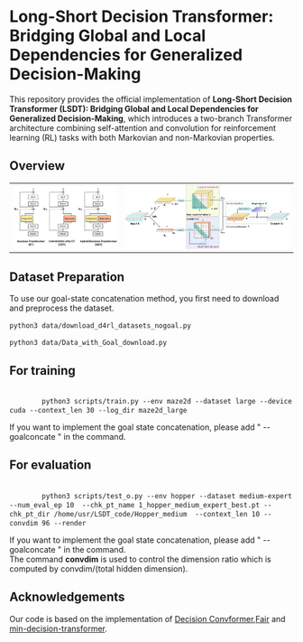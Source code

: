 # Long-Short Decision Transformer: Bridging Global and Local Dependencies for Generalized Decision-Making

This repository provides the official implementation of **Long-Short Decision Transformer (LSDT): Bridging Global and Local Dependencies for Generalized Decision-Making**, which introduces a two-branch Transformer architecture combining self-attention and convolution for reinforcement learning (RL) tasks with both Markovian and non-Markovian properties. 

## Overview

<table>
  <tr>
    <td><img src="Overall_structure.jpg" alt="Image 1" width="350"/></td>
    <td><img src="Detailed_LSDT.jpg" alt="Image 2" width="550"/></td>

  </tr>
</table>

## Dataset Preparation
To use our goal-state concatenation method, you first need to download and preprocess the dataset.

```Dowload_normal_datset
python3 data/download_d4rl_datasets_nogoal.py
```
```Dowload_goal-state concatenation_datset
python3 data/Data_with_Goal_download.py
```

## For training

```Here is an example command for training:
		
		python3 scripts/train.py --env maze2d --dataset large --device cuda --context_len 30 --log_dir maze2d_large 
```


If you want to implement the goal state concatenation, please add " --goalconcate " in the command.  

## For evaluation
```Here is an example command for testing:
	
		python3 scripts/test_o.py --env hopper --dataset medium-expert  --num_eval_ep 10  --chk_pt_name 1_hopper_medium_expert_best.pt --chk_pt_dir /home/usr/LSDT_code/Hopper_medium  --context_len 10 --convdim 96 --render  
```
If you want to implement the goal state concatenation, please add " --goalconcate " in the command.  
The command **convdim** is used to control the dimension ratio which is computed by convdim/(total hidden dimension). 

## Acknowledgements
Our code is based on the implementation of [Decision Convformer](https://github.com/beanie00/Decision-ConvFormer),[Fair](https://github.com/facebookresearch/fairseq/tree/main/fairseq) and [min-decision-transformer](https://github.com/nikhilbarhate99/min-decision-transformer).
